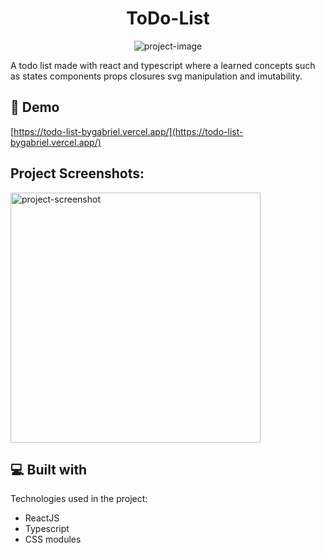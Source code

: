 <h1 align="center" id="title">ToDo-List</h1>

<p align="center"><img src="https://socialify.git.ci/Gabriel-Porto/ToDo-List/image?font=Inter&amp;language=1&amp;name=1&amp;owner=1&amp;pattern=Signal&amp;stargazers=1&amp;theme=Dark" alt="project-image"></p>

<p id="description">A todo list made with react and typescript where a learned concepts such as states components props closures svg manipulation and imutability.</p>

<h2>🚀 Demo</h2>

[https://todo-list-bygabriel.vercel.app/](https://todo-list-bygabriel.vercel.app/)

<h2>Project Screenshots:</h2>

<img src="" alt="project-screenshot" width="400" height="400/">

  
  
<h2>💻 Built with</h2>

Technologies used in the project:

*   ReactJS
*   Typescript
*   CSS modules
